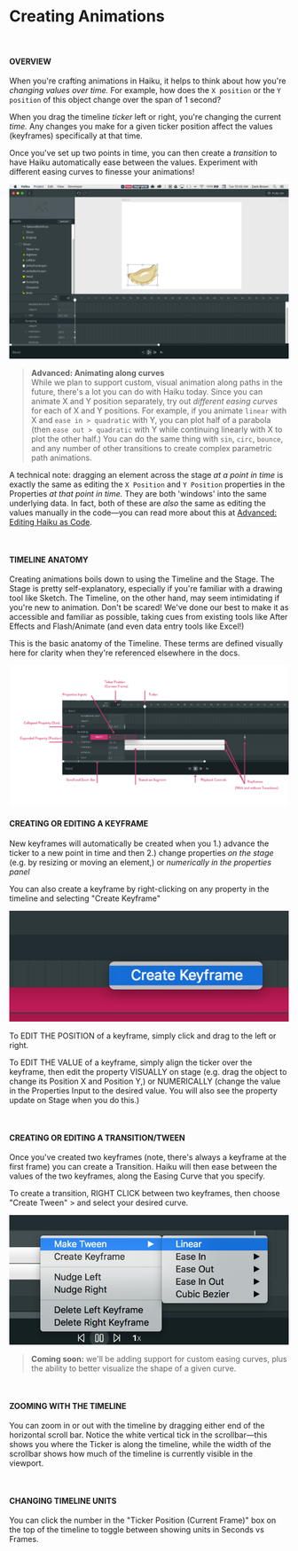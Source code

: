 # Creating Animations

<br>

#### OVERVIEW

When you're crafting animations in Haiku, it helps to think about how you're *changing values over time.*  For example, how does the `X position` or the `Y position` of this object change over the span of 1 second?  

When you drag the timeline *ticker* left or right, you're changing the current *time.*  Any changes you make for a given ticker position affect the values (keyframes) specifically at that time.

Once you've set up two points in time, you can then create a *transition* to have Haiku automatically ease between the values.  Experiment with different easing curves to finesse your animations!

![](/assets/animate-position.gif)

> **Advanced: Animating along curves**<br>
> While we plan to support custom, visual animation along paths in the future, there's a lot you can do with Haiku today.  Since you can animate X and Y position separately, try out *different easing curves* for each of X and Y positions.  For example, if you animate `linear` with X and `ease in > quadratic` with Y, you can plot half of a parabola (then `ease out > quadratic` with Y while continuing linearly with X to plot the other half.)  You can do the same thing with `sin`, `circ`, `bounce`, and any number of other transitions to create complex parametric path animations.


A technical note:  dragging an element across the stage *at a point in time* is exactly the same as editing the `X Position` and `Y Position` properties in the Properties *at that point in time.*  They are both 'windows' into the same underlying data.  In fact, both of these are *also* the same as editing the values manually in the code—you can read more about this at [Advanced:  Editing Haiku as Code](using-haiku/advanced-editing-haiku-as-code.md).


<br>

#### TIMELINE ANATOMY

Creating animations boils down to using the Timeline and the Stage.  The Stage is pretty self-explanatory, especially if you're familiar with a drawing tool like Sketch.  The Timeline, on the other hand, may seem intimidating if you're new to animation.  Don't be scared!  We've done our best to make it as accessible and familiar as possible, taking cues from existing tools like After Effects and Flash/Animate (and even data entry tools like Excel!) 

This is the basic anatomy of the Timeline.  These terms are defined visually here for clarity when they're referenced elsewhere in the docs.

![](/assets/timeline-anatomy.png)



#### CREATING OR EDITING A KEYFRAME

New keyframes will automatically be created when you 1.) advance the ticker to a new point in time and then 2.) change properties *on the stage* (e.g. by resizing or moving an element,) or *numerically in the properties panel*

You can also create a keyframe by right-clicking on any property in the timeline and selecting "Create Keyframe"

![](/assets/create-keyframe.png)


To EDIT THE POSITION of a keyframe, simply click and drag to the left or right.

To EDIT THE VALUE of a keyframe, simply align the ticker over the keyframe, then edit the property VISUALLY on stage (e.g. drag the object to change its Position X and Position Y,) or NUMERICALLY (change the value in the Properties Input to the desired value.  You will also see the property update on Stage when you do this.)

<br>


#### CREATING OR EDITING A TRANSITION/TWEEN

Once you've created two keyframes (note, there's always a keyframe at the first frame) you can create a Transition.  Haiku will then ease between the values of the two keyframes, along the Easing Curve that you specify.

To create a transition, RIGHT CLICK between two keyframes, then choose "Create Tween" > and select your desired curve.

![](/assets/make-tween.png)

> **Coming soon:**  we'll be adding support for custom easing curves, plus the ability to better visualize the shape of a given curve.

<br>


#### ZOOMING WITH THE TIMELINE

You can zoom in or out with the timeline by dragging either end of the horizontal scroll bar.  Notice the white vertical tick in the scrollbar—this shows you where the Ticker is along the timeline, while the width of the scrollbar shows how much of the timeline is currently visible in the viewport.


<br>

#### CHANGING TIMELINE UNITS

You can click the number in the "Ticker Position (Current Frame)" box on the top of the timeline to toggle between showing units in Seconds vs Frames.

<br>
